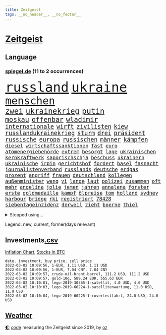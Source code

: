 ```yaml
---
title: Zeitgeist
tags: __no_header__, __no_footer__
---
```


# [Zeitgeist](https://oliz.io/zeitgeist/)

## Language

<h3><a href="https://www.spiegel.de" target="_blank">spiegel.de</a> (11 to 2 occurrences)</h3>
<p style="font-family:monospace">
<span style="font-size:32pt"><a href="news_links.html#russland" class="current">russland</a></span>
<span style="font-size:32pt"><a href="news_links.html#ukraine" class="current">ukraine</a></span>
<br>
<span style="font-size:25pt"><a href="news_links.html#menschen" class="current">menschen</a></span>
<br>
<span style="font-size:18pt"><a href="news_links.html#zwei" class="current">zwei</a></span>
<span style="font-size:18pt"><a href="news_links.html#ukrainekrieg" class="current">ukrainekrieg</a></span>
<span style="font-size:18pt"><a href="news_links.html#putin" class="current">putin</a></span>
<br>
<span style="font-size:16pt"><a href="news_links.html#moskau" class="current">moskau</a></span>
<span style="font-size:16pt"><a href="news_links.html#offenbar" class="current">offenbar</a></span>
<span style="font-size:16pt"><a href="news_links.html#wladimir" class="current">wladimir</a></span>
<br>
<span style="font-size:14pt"><a href="news_links.html#internationale" class="current">internationale</a></span>
<span style="font-size:14pt"><a href="news_links.html#wirft" class="current">wirft</a></span>
<span style="font-size:14pt"><a href="news_links.html#zivilisten" class="current">zivilisten</a></span>
<span style="font-size:14pt"><a href="news_links.html#kiew" class="current">kiew</a></span>
<span style="font-size:14pt"><a href="news_links.html#russlandukrainekrieg" class="new">russlandukrainekrieg</a></span>
<span style="font-size:14pt"><a href="news_links.html#sturm" class="current">sturm</a></span>
<span style="font-size:14pt"><a href="news_links.html#drei" class="current">drei</a></span>
<span style="font-size:14pt"><a href="news_links.html#präsident" class="current">präsident</a></span>
<span style="font-size:14pt"><a href="news_links.html#russische" class="current">russische</a></span>
<span style="font-size:14pt"><a href="news_links.html#europa" class="current">europa</a></span>
<span style="font-size:14pt"><a href="news_links.html#russischen" class="current">russischen</a></span>
<span style="font-size:14pt"><a href="news_links.html#männer" class="current">männer</a></span>
<span style="font-size:14pt"><a href="news_links.html#kämpfen" class="current">kämpfen</a></span>
<br>
<span style="font-size:12pt"><a href="news_links.html#diesel" class="current">diesel</a></span>
<span style="font-size:12pt"><a href="news_links.html#wirtschaftssanktionen" class="current">wirtschaftssanktionen</a></span>
<span style="font-size:12pt"><a href="news_links.html#fast" class="current">fast</a></span>
<span style="font-size:12pt"><a href="news_links.html#euro" class="current">euro</a></span>
<span style="font-size:12pt"><a href="news_links.html#atomenergiebehörde" class="new">atomenergiebehörde</a></span>
<span style="font-size:12pt"><a href="news_links.html#extrem" class="current">extrem</a></span>
<span style="font-size:12pt"><a href="news_links.html#besorgt" class="current">besorgt</a></span>
<span style="font-size:12pt"><a href="news_links.html#lage" class="current">lage</a></span>
<span style="font-size:12pt"><a href="news_links.html#ukrainischen" class="current">ukrainischen</a></span>
<span style="font-size:12pt"><a href="news_links.html#kernkraftwerk" class="current">kernkraftwerk</a></span>
<span style="font-size:12pt"><a href="news_links.html#saporischschja" class="new">saporischschja</a></span>
<span style="font-size:12pt"><a href="news_links.html#beschuss" class="current">beschuss</a></span>
<span style="font-size:12pt"><a href="news_links.html#ukrainern" class="new">ukrainern</a></span>
<span style="font-size:12pt"><a href="news_links.html#ukrainische" class="current">ukrainische</a></span>
<span style="font-size:12pt"><a href="news_links.html#irpin" class="new">irpin</a></span>
<span style="font-size:12pt"><a href="news_links.html#gerichtshof" class="current">gerichtshof</a></span>
<span style="font-size:12pt"><a href="news_links.html#fordert" class="current">fordert</a></span>
<span style="font-size:12pt"><a href="news_links.html#basel" class="new">basel</a></span>
<span style="font-size:12pt"><a href="news_links.html#fasnacht" class="new">fasnacht</a></span>
<span style="font-size:12pt"><a href="news_links.html#journalistenverband" class="new">journalistenverband</a></span>
<span style="font-size:12pt"><a href="news_links.html#russlands" class="current">russlands</a></span>
<span style="font-size:12pt"><a href="news_links.html#deutsche" class="current">deutsche</a></span>
<span style="font-size:12pt"><a href="news_links.html#erdgas" class="current">erdgas</a></span>
<span style="font-size:12pt"><a href="news_links.html#prozent" class="current">prozent</a></span>
<span style="font-size:12pt"><a href="news_links.html#angriff" class="current">angriff</a></span>
<span style="font-size:12pt"><a href="news_links.html#frauen" class="current">frauen</a></span>
<span style="font-size:12pt"><a href="news_links.html#deutschland" class="current">deutschland</a></span>
<span style="font-size:12pt"><a href="news_links.html#kollegen" class="current">kollegen</a></span>
<span style="font-size:12pt"><a href="news_links.html#außenminister" class="current">außenminister</a></span>
<span style="font-size:12pt"><a href="news_links.html#wang" class="new">wang</a></span>
<span style="font-size:12pt"><a href="news_links.html#yi" class="current">yi</a></span>
<span style="font-size:12pt"><a href="news_links.html#lange" class="current">lange</a></span>
<span style="font-size:12pt"><a href="news_links.html#laut" class="current">laut</a></span>
<span style="font-size:12pt"><a href="news_links.html#polizei" class="current">polizei</a></span>
<span style="font-size:12pt"><a href="news_links.html#zusammen" class="current">zusammen</a></span>
<span style="font-size:12pt"><a href="news_links.html#oft" class="current">oft</a></span>
<span style="font-size:12pt"><a href="news_links.html#mehr" class="current">mehr</a></span>
<span style="font-size:12pt"><a href="news_links.html#angelina" class="new">angelina</a></span>
<span style="font-size:12pt"><a href="news_links.html#jolie" class="new">jolie</a></span>
<span style="font-size:12pt"><a href="news_links.html#jemen" class="current">jemen</a></span>
<span style="font-size:12pt"><a href="news_links.html#jahren" class="current">jahren</a></span>
<span style="font-size:12pt"><a href="news_links.html#annalena" class="current">annalena</a></span>
<span style="font-size:12pt"><a href="news_links.html#forster" class="current">forster</a></span>
<span style="font-size:12pt"><a href="news_links.html#erste" class="current">erste</a></span>
<span style="font-size:12pt"><a href="news_links.html#goldmedaille" class="current">goldmedaille</a></span>
<span style="font-size:12pt"><a href="news_links.html#kampf" class="current">kampf</a></span>
<span style="font-size:12pt"><a href="news_links.html#ölpreise" class="current">ölpreise</a></span>
<span style="font-size:12pt"><a href="news_links.html#tom" class="current">tom</a></span>
<span style="font-size:12pt"><a href="news_links.html#holland" class="current">holland</a></span>
<span style="font-size:12pt"><a href="news_links.html#sydney" class="current">sydney</a></span>
<span style="font-size:12pt"><a href="news_links.html#harbour" class="current">harbour</a></span>
<span style="font-size:12pt"><a href="news_links.html#bridge" class="current">bridge</a></span>
<span style="font-size:12pt"><a href="news_links.html#rki" class="current">rki</a></span>
<span style="font-size:12pt"><a href="news_links.html#registriert" class="current">registriert</a></span>
<span style="font-size:12pt"><a href="news_links.html#78428" class="new">78428</a></span>
<span style="font-size:12pt"><a href="news_links.html#siebentageinzidenz" class="current">siebentageinzidenz</a></span>
<span style="font-size:12pt"><a href="news_links.html#derweil" class="current">derweil</a></span>
<span style="font-size:12pt"><a href="news_links.html#zieht" class="current">zieht</a></span>
<span style="font-size:12pt"><a href="news_links.html#boerne" class="new">boerne</a></span>
<span style="font-size:12pt"><a href="news_links.html#thiel" class="current">thiel</a></span>
</p>
<details>
<summary>Stopped using...</summary>
<p class="former" style="font-size:12pt">
unmöglich(502) angriffen(501) ankunft(501) coronafälle(500) fallzahlen(500) korruption(500) wunsch(500) zurzeit(500) 35(499) lockdowns(499) sebastian(499) vorschläge(499) alarm(498) boot(498) euphorie(498) geboten(498) hinterlassen(498) ikone(498) israelischen(498) konfrontiert(498) nigeria(498) planen(498) regel(498) stich(498) vergeblich(498) angeblichen(497) anzeige(497) bildung(497) black(497) fdpchef(497) finanzaufsicht(497) giffey(497) harry(497) italiens(497) putsch(497) seitdem(497) umfeld(497) aufgeben(496) erstaunlich(496) flaschen(496) joshua(496) julia(496) juventus(496) kontrolliert(496) krankenhäusern(496) menschenrechte(496) möglicher(496) parteitag(496) usbehörden(496) verbieten(496) 110(495) bewerber(495) dubai(495) inter(495) kaufen(495) laden(495) maß(495) organisationen(495) regime(495) schlechten(495) verschaffen(495) wand(495) entschuldigen(494) erfahren(494) frühjahr(494) partys(494) protestiert(494) schwangere(494) theater(494) vergewaltigt(494) wünschen(494) florida(493) halle(493) kollaps(493) meghan(493) rechts(493) spätestens(493) verweigern(493) übergeben(493) 79(492) a2(492) energiewende(492) entkommen(492) ermöglichen(492) gegangen(492) irland(492) islamistischen(492) jugendlicher(492) kandidat(492) kandidatin(492) kaputt(492) konzentrieren(492) laschet(492) respekt(492) tourismus(492) unternehmer(492) untersuchungen(492) van(492) verschieben(492) verschärfen(492) ökonom(492) beeinflussen(491) boeing(491) chinesischer(491) geholfen(491) hund(491) islamischen(491) orbán(491) vorliegt(491) informieren(490) leitung(490) schnelltests(490) studierende(490) vorstellung(490) wiederholt(490) ausprobiert(489) halbfinale(489) instagram(489) irak(489) kulissen(489) standort(489) zahlung(489) 3(488) behinderung(488) erinnern(488) gebrochen(488) gedreht(488) juni(488) jüngeren(488) nordirland(488) pferd(488) schließlich(488) träumen(488) umstrittenes(488) zeichnet(488) anschließend(487) desaster(487) möglichst(487) reiste(487) scheidende(487) schlagzeilen(487) zinsen(487) anbieter(486) außen(486) besuchen(486) halben(486) lernt(486) vorjahr(486) belege(485) bestes(485) debattiert(485) homosexuelle(485) kommunistische(485) milde(485) sports(485) ausmaß(484) fragt(484) fußballer(484) glücklich(484) kreis(484) leitet(484) neuauflage(484) präsidentin(484) regierungspartei(484) roten(484) tatverdächtigen(484) transporter(484) usschauspielerin(484) anja(483) fakten(483) griechische(483) verstößt(483) verwandelt(483) bürgermeisterin(482) eurecht(482) journalistin(482) offizielle(482) sexuellen(482) starker(482) verlauf(482) verspielt(482) antisemitismus(481) einreise(481) wiederholen(481) design(480) duisburg(480) frische(480) satz(480) 61(479) haftstrafen(479) indirekt(479) dich(478) globale(478) nase(478) rivale(478) 54(477) clemens(477) geschäftsführer(477) katholischen(477) love(477) migration(477) müsste(477) zogen(477) kevin(476) 900(475) bezahlen(475) gesundheitsministerium(475) hadert(475) nachgewiesen(475) rollt(475) ähnlich(474) händler(473) vermissen(473) telefon(472) auflagen(471) erweist(471) präsenz(471) äußerte(471) schockiert(470) drin(469) sergio(469) umgeht(469) kandidieren(468) präsidentenwahl(468) saintgermain(468) trauert(468) fließen(467) spaltet(467) 2012(466) handy(466) legende(465) aufgaben(464) niederländischen(464) whatsapp(464) generalbundesanwalt(463) impfstoffe(463) intelligenz(461) intensivstationen(460) kanaren(460) niedrig(458) 36(456) bundesnetzagentur(456) abgeschlossen(455) apples(455) benötigte(455) beobachtung(455) palmer(455) afrikas(452) guatemala(452) schulz(452) trauma(452) präsidentschaft(451) eingeschaltet(449) pentagon(449) ausgaben(447) beendete(447) inselstaat(446) palästinenser(446) zulassung(444) spionage(442) 56(441) riesigen(440) aktive(438) verursachte(435) bösen(434) koblenz(433) trugen(431) erzieher(428) schutzsuchende(426) brachten(424) 58(423) entfernen(423) lidl(423) schärfer(420) stiko(413) motivation(408) heidelberg(406) sms(406) polizeiruf(399) umbau(399) gewinne(396) infos(393) räumte(390) tübinger(388) pokal(375) vereinbarung(375) erleichtert(374) ungemütlich(374) gelöscht(372) lehrerin(372) bundesweiten(368) staatsschutz(368) behindern(367) el(367) vulkan(363) containerschiff(361) 20jährige(360) belästigt(359) magische(359) unzureichend(358) recherche(355) bürgerrechtler(346) westberlin(346) worüber(343) paaren(342) übung(342) orte(339) angefahren(338) russe(337) konzerte(335) steuerhinterziehung(335) inzidenzen(334) redaktion(331) untermauert(330) marihuana(326) zusammengebrochen(326) bälle(325) belgische(322) asyl(311) spannende(308) ferdinand(305) gelitten(304) kellner(304) tierpark(303) eile(296) fußballnationalmannschaft(294) fußballstar(294) nötigen(292) erlässt(290) heizt(289) bka(286) eskalierte(285) durchsuchung(280) neudelhi(279) hingelegt(278) regierungskoalition(278) potsdamer(277) schönheit(276) besonderes(275) richteten(273) schwule(271) hardliner(267) dorthin(266) kreise(266) impfverweigerer(262) einsätze(261) parlamentswahlen(261) kugel(260) deutschkolumne(259) einwanderer(258) flugverkehr(257) laute(255) lago(254) maggiore(254) bezichtigt(250) drohende(250) angeblichem(248) befragung(248) argument(247) aktionäre(245) transfers(245) 220(244) berge(244) stein(242) mangelware(241) aussterben(240) entwickelte(240) forscherinnen(239) hunderttausenden(239) delta(238) mythos(238) staatspräsidenten(238) vormittag(238) alzheimer(237) geheimer(236) dänen(233) ohnehin(232) historischem(230) kreative(230) liebt(230) lucas(229) grundsätzlich(228) kümmern(228) denis(227) dauerhafte(226) kurzzeitig(226) beeindruckende(225) coup(223) heiraten(223) verharmlost(223) auslaufen(222) uganda(221) vierter(221) 9(220) boote(220) geliebt(219) verliebt(218) australischen(216) chefs(216) festgehalten(216) abgesehen(215) geräumt(215) spezies(214) strikten(213) vermeintlicher(213) zwischendurch(213) nevada(212) waldbrand(212) gestalten(211) gewürdigt(209) 1994(208) gelaufen(204) kyrgios(204) sorgten(203) leserinnen(202) camp(200) halbleitern(200) lebten(200) menschenrechtsaktivisten(200) militärpräsenz(199) aufenthalt(198) gelohnt(198) füße(196) nrwministerpräsident(196) wechselte(196) anschluss(195) drastischer(194) fraktion(194) kapitolsturm(194) vertretung(194) kuriose(193) norwegischen(193) siebzigerjahren(193) zerschlagen(193) palma(192) slam(192) amoklauf(191) spencer(191) bemerkbar(189) angemeldet(188) bewahrt(187) expertin(187) paulo(187) são(187) verbinden(187) kristina(186) fußgänger(185) meterhohe(185) moritz(184) achte(183) eindeutigen(183) grand(182) löschen(182) mitchell(182) zurückgeben(181) verheiratet(178) langweilig(177) anhängern(176) nouripour(174) omid(174) fluggäste(171) ussoldaten(171) uwe(171) polizeiwache(170) erfinden(168) favoritin(168) geleistet(168) heiße(168) machtübernahme(168) überraschende(167) fahndung(165) coronaprämie(164) investiert(164) zuschuss(164) überfahrt(164) 115(162) 2025(162) musikerin(162) 73(161) preiserhöhungen(161) uskonzern(160) bestätigte(159) agiert(158) hingerichtet(157) pfizer(154) zeitgleich(154) gelobt(152) wiederholung(152) zwecke(152) ahmaud(151) antwortete(151) arbery(151) minderheiten(151) friedlich(150) talk(150) zuwachs(150) auszug(149) mehrwertsteuer(149) beigetragen(148) infektionsschutzgesetz(148) parteiausschlussverfahren(148) schädliche(148) weihnachten(148) fernzüge(147) geschäftsführerin(147) autoritäre(146) brady(144) grippe(144) hell(144) hoffmann(144) radikalen(144) pflegeheimen(143) weitergeben(143) überraschte(143) digitales(142) arten(141) ausgeschaltet(141) auszubildende(141) coronademo(141) salvador(141) daniil(140) demut(140) epic(140) medwedew(140) eingefangen(139) feminismus(137) kapstadt(137) zurückzuholen(137) friedens(136) himmlischen(136) regierende(136) xavier(136) anzubieten(135) burundi(135) costa(135) harren(135) ice(135) mad(135) bewaffneter(134) gaskrise(134) psychologie(134) verschüttet(133) geltenden(132) beeinflusst(131) tatverdächtigem(131) tragisch(131) getötete(130) kleinsten(130) mischen(130) usjustiz(130) verdoppeln(130) vorsitz(130) inhaftierte(129) knüpfen(129) schlepper(129) sozialer(129) station(129) belangt(128) price(128) theologe(128) adam(127) bettina(127) grünenfraktion(127) spezielle(127) fassaden(126) ruhestand(125) arbeitslosen(124) zurückgezogen(124) geltendes(123) grünenspitze(123) knappheit(123) unsicherheiten(123) betreibern(122) coronabonus(122) bahnen(121) fernverkehr(121) spürbar(121) schwächen(120) wenigstens(120) aung(119) n26(119) comingout(118) kalkül(118) lindern(118) rotterdam(118) vernichtend(118) weißer(118) billigt(117) faul(117) shanghai(117) dfbteam(116) erschossenen(116) künstlicher(116) panama(116) parteichefs(116) abu(115) bewerten(115) ema(115) messenger(115) perspektive(115) politisches(115) großhandel(113) doppelspitze(112) dschungel(112) polnischer(112) aufgelöst(111) kameraden(111) popstars(111) 30000(110) verstorbene(110) zusammenstöße(110) afdpolitiker(109) spielzeug(109) häftlinge(108) spielfilm(107) twitterte(107) 8(106) intensivmediziner(106) mahnen(106) schick(106) medienkonzern(105) rugby(105) zeitplan(105) australian(104) magic(104) ops(104) oscarpreisträger(104) rigorose(104) siegerin(104) südostasien(104) ungewöhnliche(104) zentralbanken(104) kleintransporter(103) weinen(103) materialien(102) sofortiger(102) bayernstar(100) erheblichen(100) innere(100) technologie(100) zeitschrift(100) zimmermann(100) case(99) fahndet(99) zugesetzt(98) aufregende(97) gasknappheit(97) matteo(97) hinrichtungen(96) anweisungen(95) perfekt(95) tötungen(95) auschwitz(94) nationalgarde(94) tonga(94) ökostromumlage(94) cduvorsitzende(93) boostern(92) fußballs(92) giftspritze(92) geduldig(91) zögerlich(91) aggressiven(90) arbeitskampf(90) bundeshaushalt(90) imperium(90) mehrheitlich(90) reine(90) spacexrakete(90) archäologe(89) auffrischungsimpfungen(89) blauen(89) falle(89) fortan(89) frisst(89) jogger(89) mexikanischen(89) bestätigung(88) dušan(87) hintermänner(87) marktanteil(87) todesstrafe(87) verkörpert(87) wüsts(87) bryant(86) bundeskriminalamt(86) gerne(86) gruppenvergewaltigung(86) kobe(86) kundgebung(86) modellen(86) outfit(86) prekär(86) sachverständigenrat(86) schimpfwörter(86) tennisspielerin(86) tories(86) verzögerungen(86) abzuhalten(85) falk(85) führungsduo(85) wolfsburger(85) lausberg(84) lebenslang(84) mail(84) rudolf(84) votum(84) auswirkt(83) drogenbande(83) lebenszeichen(83) milliardenloch(83) windkraftanlagen(83) ökonomin(83) covorsitzende(82) hausbesitzer(82) inge(82) oskar(82) staatsstreich(82) therapien(82) zwischenbilanz(82) sturmflutwarnung(81) zerocovidpolitik(81) immunschutz(80) kyi(80) nikola(80) organisiertes(80) suu(80) total(80) 113(79) verunsicherung(79) antritt(78) installieren(78) 8500(77) ablehnen(77) apotheken(77) coronadesaster(77) eingezeichnet(77) gelb(77) gespaltenen(77) kontrollierte(77) gründet(76) kopfball(76) präsidentenamt(76) shampoo(76) sinnlos(76) tatmotiv(76) wahlbetrugs(76) wissenschaftlern(76) branchenverband(75) bundesagentur(75) generalsekretärin(75) sohnes(75) unendliche(75) übertrieben(75) eva(74) gewinnung(74) mitleid(74) pessimistisch(74) schreie(74) verzweifelter(74) betreuern(73) coronagegner(73) emotional(73) f(73) immunologin(73) 107(72) ausliefern(72) dokureihe(72) 1980(71) brandbrief(71) dudenhöffer(71) lüften(71) parteivorsitzenden(71) zertifikate(71) 122(70) amüsiert(70) begrenzung(70) nordirak(70) reinhart(70) schottet(70) steuerzahler(70) american(69) beliebten(69) einziger(69) irritationen(69) behauptungen(68) bugatti(68) herunterfahren(68) unversöhnlich(68) weiterarbeiten(68) caroline(67) farcrebellen(67) gelungenes(67) kinderbetreuung(67) uspolitiker(67) intensivpfleger(66) letztlich(66) texte(66) bloggerin(65) ereignisreichen(65) eukommissionschefin(65) fußballheld(65) polizistenmorde(65) schädlicher(65) schütze(65) seifert(65) thematisiert(65) 1957(64) besetzung(64) erfurter(64) onlineparteitag(64) strikte(64) wird's(64) zwangsweise(64) 1954(63) anker(63) bern(63) eckel(63) elternschaft(63) fußballspielen(63) kinderimpfungen(63) marcus(63) mitgenommen(63) offenheit(63) rihanna(63) sozialdemokratin(63) teuerung(63) 1978(62) beschwerte(62) neuschnee(62) ungefährlich(62) 136(61) besiegen(61) feigheit(61) fotostrecke(61) fünfmal(61) popikone(61) sackgasse(61) sneaker(61) 65jähriger(60) 80000(60) baustellen(60) comicfiguren(60) felder(60) hausarbeit(60) immunabwehr(60) muscheln(60) vollzogen(60) wesentlichen(60) überprüfung(60) außenhandel(59) brisant(59) coronaerkrankten(59) draus(59) exregierungschefin(59) schwimmende(59) aufmarschiert(58) geschäftsjahr(58) horrorfilm(58) männlichkeit(58) pflegekräften(58) spitzenbeamtin(58) stadionkapazität(58) verehrt(58) olympiageneralprobe(57) personalnot(57) abflachen(56) beten(56) dreistelligen(56) gregorowicz(56) millionenbetrag(56) offenbarte(56) thailändischen(56) lawinengefahr(55) nordseeinsel(55) pflegeheime(55) staatsfolter(55) impfgegnern(54) passende(54) tochterunternehmen(54) gedenkt(53) jüngst(53) melbourne(53) pool(53) zinspolitik(53) flugschüler(52) herausragenden(52) jeweils(52) kamerun(52) kameruns(52) küche(52) lesbischen(52) nachwuchspiloten(52) richtungen(52) übergewicht(52) nutzerdaten(51) parker(51) schneefällen(51) senders(51) verharmlosen(51) aktiver(50) denkwürdiges(50) dreizehn(50) iranerin(50) produkten(50) ressorts(50) ausgewertet(49) bestellte(49) fußballnationalspieler(49) hervorragend(49) karagiannidis(49) rechteck(49) sunday(49) vorzubereiten(49) zeige(49) ausnahmefällen(48) begeisterung(48) büning(48) emily(48) erfolgte(48) missbrauchsskandals(48) no(48) zitiert(48) angepfiffen(47) berger(47) bredouille(47) charlotte(47) dribbler(47) einfaches(47) haubitzen(47) jährliche(47) lockte(47) vorzeitiges(47) beninbronzen(46) biermann(46) disziplinarverfahren(46) einnehmen(46) homeofficepauschale(46) kollidieren(46) msv(46) nazideutschland(46) toryabgeordnete(46) asylpolitik(45) auktionshaus(45) dublin(45) fälschungen(45) kampfjet(45) partners(45) renommierte(45) slogans(45) usaußenministeriums(45) verpassten(45) verpflichtung(45) way(45) boosterkampagne(44) erinnerungsstücke(44) gewichten(44) paxlovid(44) teslas(44) val(44) vorzunehmen(44) ältester(44) ausgesperrt(43) euarzneimittelbehörde(43) führungspositionen(43) gewertet(43) türmte(43) unfähig(43) auswanderer(42) festsaß(42) profifußballspiel(42) sicherheitsgarantien(42) herzmuskelentzündung(41) polizeischutz(41) umsturz(41) abwehrspieler(40) bescheren(40) disneyfilm(40) flüchtlingscamp(40) frauenquote(40) inspirieren(40) kirchliche(40) kriterien(40) taube(40) tochtergesellschaft(40) tätern(40) wahlgang(40) zeitraum(40) blizzard(39) mildere(39) neujahr(39) panikmache(39) alleingelassen(38) allmählich(38) joni(38) kohlenmonoxidvergiftung(38) lemke(38) mexikaner(38) wärter(38) übertroffen(38) 1996(37) abgebrochene(37) gefühlen(37) kulturstaatsministerin(37) mühsam(37) reeves(37) schatzmeister(37) bundestagswahlkampf(36) entkam(36) erfroren(36) ernteten(36) inhalte(36) überfluss(36) 166(35) 1973(35) aufwendig(35) finanzschwache(35) gründerin(35) pfau(35) reicher(34) spätere(34) erweitern(33) kahn(33) krebs(33) project(33) trauriger(33) viertes(33) vorstellungen(33) dürftig(32) erleichterungen(32) hansgeorg(32) maaßen(32) putschisten(32) seniorenheim(32) skifahrerin(32) süditalien(32) brandursache(31) kabinettskollegen(31) klassische(31) männlicher(31) rekordstand(31) sparsamkeit(31) check(30) einfachen(30) fußballtransfers(30) gewährleistet(30) ian(30) messen(30) reisepass(30) 33jähriger(29) account(29) aktivismus(29) ausfindig(29) amtskollege(28) arbeitslose(28) belassen(28) flugzeugträger(28) kämmerlein(28) lesern(28) transferticker(28) unternehmens(28) yoga(28) 2002(27) aufgeklärt(27) dokument(27) mavericks(27) wagt(27) hauptdarstellerin(26) kunz(26) verschwendung(26) vorwarnung(26) industrieproduktion(25) lucaapp(25) spielern(25) wohnungsbrand(25) briefmarken(24) psychologe(24) sondermarken(24) staatsoberhaupts(24) damalige(23) dilettanten(23) verweigerte(23) zusammenbricht(23) alizé(22) außenseiterin(22) cornet(22) dekret(22) gefahndet(22) gesundheitsamt(22) immunsystems(22) kemmer(22) klagten(22) may(22) republikanerin(22) ronja(22) sponsoring(22) zulassen(22) aneinander(21) angabe(21) entfernung(21) exekutiert(21) freising(21) geboosterte(21) gießen(21) helgoland(21) selbstfahrende(21) tapetenwechsel(21) handwerk(20) orange(20) schottischer(20) applechef(19) beobachtungen(19) cook(19) kontroversen(19) ousmane(19) parteiführung(19) schaltete(19) bestürzt(18) christin(18) don't(18) erhöhter(18) ibrahim(18) okpara(18) ross(18) wählern(18) abgeschottet(17) burnout(17) ceo(17) entwarf(17) gasde(17) grünwelt(17) morddrohung(17) quasi(17) stromio(17) unterwasservulkans(17) varol(17) vergewaltiger(17) virusvarianten(17) vorigen(17) vorübergehende(17) ömer(17) abzuwenden(16) barty(16) einmarschieren(16) handballem(16) techniker(16) unoresolutionen(16) vergleichsweise(16) abschiebehotel(15) altmaier(15) erschütternden(15) grünenanhänger(15) klingelt(15) marx(15) netzdg(15) tourist(15) befreiungsschlag(14) breivik(14) erschöpfung(14) führerscheine(14) gefährlichstes(14) geiselnahme(14) massenmörder(14) repariert(14) vergleichsportals(14) verwunderung(14) weigert(14) afrikacups(13) außenwelt(13) coronaboni(13) schulalltag(13) technologies(13) tübingen(13) uskonzerne(13) gemeinsamkeit(12) hackerangriffe(12) standhaft(12) thermomix(12) transfermarkt(12) vorwerk(12) aubameyang(11) mitmischen(11) partygateaffäre(11) pierreemerick(11) pokalachtelfinale(11) rückruf(11) scotland(11) toryabgeordneter(11) ustruppen(11) volkswirte(11) wuchs(11) yard(11)
</p>
</details>
<p>Legend: <span class="new">new</span>, <span class="current">current</span>, <span class="former">former(days relevant)</span></p>

## Investments[.csv](investments.csv)

[Inflation Chart](https://inflationchart.com),
[Stocks in BTC](https://stonksinbtc.xyz/)

```
date, investment, buy price, sell price
2022-03-02 10:09:56, 1-EUR, 1.11 USD, 1.11 USD
2022-03-02 10:09:56, 1-EUR, 7.04 CNY, 7.04 CNY
2022-03-02 10:09:57, crude-oil-brent-barrel, 111.2 USD, 111.2 USD
2022-03-02 10:09:57, gold-10g, 589.24 EUR, 555.63 EUR
2022-03-02 10:10:01, lego-2019-30365-1-satellit, 4.0 USD, 4.0 USD
2022-03-02 10:10:03, lego-2019-60224-1-satellitenwartung, 11.0 USD, 11.0 USD
2022-03-02 10:10:04, lego-2019-60225-1-rovertestfahrt, 24.0 USD, 24.0 USD
```

## [Weather](weather.html)

<footer>
<a href="javascript:toggleTheme()" class="nav">🌓</a>
<a href="https://github.com/ooz/zeitgeist">code</a> measuring the Zeitgeist since 2019, by <a href="https://oliz.io">oz</a>
</footer>
